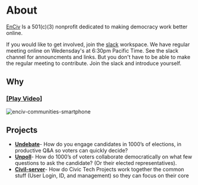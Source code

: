 # About
[EnCiv](http://enciv.org) Is a 501(c)(3) nonprofit dedicated to making democracy work better online. 

If you would like to get involved, join the [slack](https://docs.google.com/forms/d/e/1FAIpQLSee58BUiy12dtloG9pLITsELcNldIwXcEtCotV9r95BZJSIVA/viewform?usp=sf_link) workspace.  We have regular meeting online on Wedensday's at 6:30pm Pacific Time.  See the slack channel for announcments and links. But you don't have to be able to make the regular meeting to contribute. Join the slack and introduce yourself.

## Why
### [[Play Video]](https://youtu.be/Tb2u0h_IUGc)
![enciv-communities-smartphone](https://user-images.githubusercontent.com/3317487/127903485-2050eefc-5f86-4cc5-b104-865d553e6795.jpg)

## Projects
- **[Undebate](https://github.com/EnCiv/undebate)**- How do you engage candidates in 1000’s of elections, in productive Q&A so voters can quickly decide? 
- **[Unpoll](https://github.com/EnCiv/unpoll)**- How do 1000’s of voters collaborate democratically on what few questions to ask the candidate? (Or their elected representatives).
- **[Civil-server](https://github.com/EnCiv/civil-server)**- How do Civic Tech Projects work together the common stuff (User Login, ID, and management) so they can focus on their core
